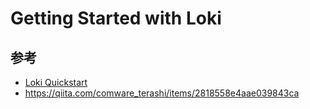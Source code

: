 # Getting Started with Loki

## 参考

- [Loki Quickstart](https://grafana.com/docs/loki/latest/get-started/quick-start/)
- https://qiita.com/comware_terashi/items/2818558e4aae039843ca
